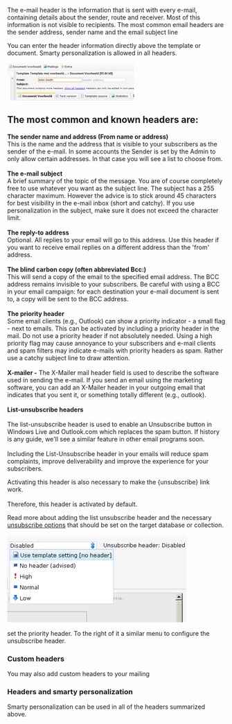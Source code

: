 The e-mail header is the information that is sent with every e-mail,
containing details about the sender, route and receiver. Most of this
information is not visible to recipients. The most common email headers
are the sender address, sender name and the email subject line

You can enter the header information directly above the template or
document. Smarty personalization is allowed in all headers.

![](images/edit-email-headers.png "Documentation/edit-email-headers.png")

The most common and known headers are:
--------------------------------------

**The sender name and address (From name or address)**\
 This is the name and the address that is visible to your subscribers as
the sender of the e-mail. In some accounts the Sender is set by the
Admin to only allow certain addresses. In that case you will see a list
to choose from.\
\
**The e-mail subject**\
 A brief summary of the topic of the message. You are of course
completely free to use whatever you want as the subject line. The
subject has a 255 character maximum. However the advice is to stick
around 45 characters for best visibility in the e-mail inbox (short and
catchy). If you use personalization in the subject, make sure it does
not exceed the character limit.\
**\
 The reply-to address**\
 Optional. All replies to your email will go to this address. Use this
header if you want to receive email replies on a different address than
the 'from' address. \
**\
 The blind carbon copy (often abbreviated Bcc:)** \
 This will send a copy of the email to the specified email address. The
BCC address remains invisible to your subscribers. Be careful with using
a BCC in your email campaign: for each destination your e-mail document
is sent to, a copy will be sent to the BCC address.\
**\
 The priority header**\
 Some email clients (e.g., Outlook) can show a priority indicator - a
small flag - next to emails. This can be activated by including a
priority header in the mail. Do not use a priority header if not
absolutely needed. Using a high priority flag may cause annoyance to
your subscribers and e-mail clients and spam filters may indicate
e-mails with priority headers as spam. Rather use a catchy subject line
to draw attention.\
**\
 X-mailer -** The X-Mailer mail header field is used to describe the
software used in sending the e-mail. If you send an email using the
marketing software, you can add an X-Mailer header in your outgoing
email that indicates that you sent it, or something totally different
(e.g., outlook).\
**\
 List-unsubscribe headers**\
\
 The list-unsubscribe header is used to enable an Unsubscribe button in
Windows Live and Outlook.com which replaces the spam button. If history
is any guide, we'll see a similar feature in other email programs soon.\
\
Including the List-Unsubscribe header in your emails will reduce spam
complaints, improve deliverability and improve the experience for your
subscribers. 

Activating this header is also necessary to make the {unsubscribe} link
work.\
\
Therefore, this header is activated by default. 

Read more about adding the list unsubscribe header and the necessary
[unsubscribe options](#) that should be set on the target database or
collection.

![unsubscribe header](images/unsubscribe.png)

set the priority header. To the right of it a similar menu to configure
the unsubscribe header.

### **Custom headers**

You may also add custom headers to your mailing

### Headers and smarty personalization

Smarty personalization can be used in all of the headers summarized
above.
